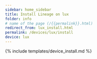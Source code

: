 ```yaml
---
sidebar: home_sidebar
title: Install Lineage on lux
folder: info
# name of the page (/{{permalink}}.html)
redirect_from: lux_install.html
permalink: /devices/lux/install
device: lux
---
```

{% include templates/device_install.md %}
